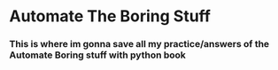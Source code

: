# Automate The Boring Stuff
### This is where im gonna save all my practice/answers of the Automate Boring stuff with python book